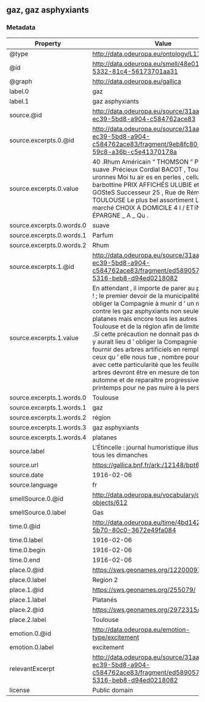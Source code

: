 ## gaz, gaz asphyxiants

### Metadata

| Property | Value |
| -------- | ----- |
| @type | http://data.odeuropa.eu/ontology/L11_Smell |
| @id | http://data.odeuropa.eu/smell/48e01396-cbe1-5332-81c4-56173701aa31 |
| @graph | http://data.odeuropa.eu/gallica |
| label.0 | gaz |
| label.1 | gaz asphyxiants |
| source.@id | http://data.odeuropa.eu/source/31aa13f7-ec39-5bd8-a904-c584762ace83 |
| source.excerpts.0.@id | http://data.odeuropa.eu/source/31aa13f7-ec39-5bd8-a904-c584762ace83/fragment/9eb8fc80-d33e-59c8-a36b-c5e41370178a |
| source.excerpts.0.value | 40 .Rhum Américain “ THOMSON ” Parfum suave .Précieux Cordial BACOT , Toulouse C 0 uronnes Moi tu air es en perles , celluloid , barbottine PRIX AFFICHÉS ULUBIE et COSÎES , GOSteS Successeur 25 , Rue de Rémusat - - TOULOUSE Le plus bel assortiment Le meilleur marché CHOIX A DOMICILE 4 l / ETïNCliLLE n 0 I ÉPARGNE _ A _ Qu . |
| source.excerpts.0.words.0 | suave |
| source.excerpts.0.words.1 | Parfum |
| source.excerpts.0.words.2 | Rhum |
| source.excerpts.1.@id | http://data.odeuropa.eu/source/31aa13f7-ec39-5bd8-a904-c584762ace83/fragment/ed589057-081d-5316-beb8-d94ed0218082 |
| source.excerpts.1.value | En attendant , il importe de parer au plus .pressé ! ; le premier devoir de la municipalité est d ’ obliger la Compagnie à munir d ’ un masque contre les gaz asphyxiants non seulement les platanes mais encore tous les autres arbres de Toulouse et de la région afin de limiter le danger .Si cette précaution ne donnait pas de résultat , il y aurait lieu d ’ obliger la Compagnie à nous fournir des arbres artificiels en remplacement de ceux qu ’ elle nous tue , nombre pour nombre , avec cette particularité que les feuilles de ces arbres devront être en mesure de tomber en automne et de reparaître progressivement au printemps pour ne pas nuire à la perspective . |
| source.excerpts.1.words.0 | Toulouse |
| source.excerpts.1.words.1 | gaz |
| source.excerpts.1.words.2 | région |
| source.excerpts.1.words.3 | gaz asphyxiants |
| source.excerpts.1.words.4 | platanes |
| source.label | L'Étincelle : journal humoristique illustré : paraît tous les dimanches |
| source.url | https://gallica.bnf.fr/ark:/12148/bpt6k5342420k |
| source.date | 1916-02-06 |
| source.language | fr |
| smellSource.0.@id | http://data.odeuropa.eu/vocabulary/olfactory-objects/612 |
| smellSource.0.label | Gas |
| time.0.@id | http://data.odeuropa.eu/time/4bd14205-8ec7-5b70-80c0-3672e49fa084 |
| time.0.label | 1916-02-06 |
| time.0.begin | 1916-02-06 |
| time.0.end | 1916-02-06 |
| place.0.@id | https://sws.geonames.org/12200097/ |
| place.0.label | Region 2 |
| place.1.@id | https://sws.geonames.org/255079/ |
| place.1.label | Platanés |
| place.2.@id | https://sws.geonames.org/2972315/ |
| place.2.label | Toulouse |
| emotion.0.@id | http://data.odeuropa.eu/emotion-type/excitement |
| emotion.0.label | excitement |
| relevantExcerpt | http://data.odeuropa.eu/source/31aa13f7-ec39-5bd8-a904-c584762ace83/fragment/ed589057-081d-5316-beb8-d94ed0218082 |
| license | Public domain |
